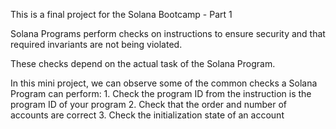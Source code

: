 This is a final project for the Solana Bootcamp - Part 1

Solana Programs perform checks on instructions to ensure security and that required invariants are not being violated.

These checks depend on the actual task of the Solana Program.

In this mini project, we can observe some of the common checks a Solana Program can perform:
    1. Check the program ID from the instruction is the program ID of your program
    2. Check that the order and number of accounts are correct
    3. Check the initialization state of an account
